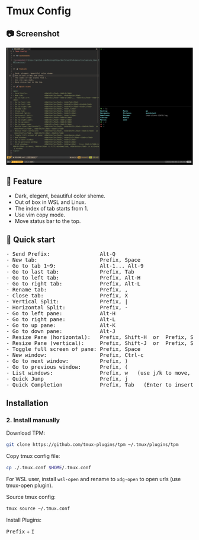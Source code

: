 # Tmux Config

## 📷 Screenshot

![screenshot](https://raw.githubusercontent.com/RunningIkkyu/dotfiles/main/res/tmux_capture.PNG)


## 🐧 Feature

- Dark, elegent, beautiful color sheme.
- Out of box in WSL and Linux.
- The index of tab starts from 1.
- Use vim copy mode.
- Move status bar to the top.

## 🚀 Quick start

<pre>
- Send Prefix:                <kbd>Alt</kbd>-<kbd>Q</kbd>
- New tab:                    <kbd>Prefix</kbd>, <kbd>Space</kbd>
- Go to tab 1~9:              <kbd>Alt</kbd>-<kbd>1</kbd>... <kbd>Alt</kbd>-<kbd>9</kbd>
- Go to last tab:             <kbd>Prefix</kbd>, <kbd>Tab</kbd>
- Go to left tab:             <kbd>Prefix</kbd>, <kbd>Alt</kbd>-<kbd>H</kbd>
- Go to right tab:            <kbd>Prefix</kbd>, <kbd>Alt</kbd>-<kbd>L</kbd>
- Rename tab:                 <kbd>Prefix</kbd>, <kbd>,</kbd>
- Close tab:                  <kbd>Prefix</kbd>, <kbd>X</kbd>
- Vertical Split:             <kbd>Prefix</kbd>, <kbd>|</kbd>
- Horizontal Split:           <kbd>Prefix</kbd>, <kbd>-</kbd>
- Go to left pane:            <kbd>Alt</kbd>-<kbd>H</kbd>
- Go to right pane:           <kbd>Alt</kbd>-<kbd>L</kbd>
- Go to up pane:              <kbd>Alt</kbd>-<kbd>K</kbd>
- Go to down pane:            <kbd>Alt</kbd>-<kbd>J</kbd>
- Resize Pane (horizontal):   <kbd>Prefix</kbd>, <kbd>Shift</kbd>-<kbd>H</kbd>  or  <kbd>Prefix</kbd>, <kbd>Shift</kbd>-<kbd>L</kbd>
- Resize Pane (vertical):     <kbd>Prefix</kbd>, <kbd>Shift</kbd>-<kbd>J</kbd>  or  <kbd>Prefix</kbd>, <kbd>Shift</kbd>-<kbd>K</kbd>
- Toggle full screen of pane: <kbd>Prefix</kbd>, <kbd>Space</kbd>
- New window:                 <kbd>Prefix</kbd>, <kbd>Ctrl</kbd>-<kbd>c</kbd>
- Go to next window:          <kbd>Prefix</kbd>, <kbd>)</kbd>
- Go to previous window:      <kbd>Prefix</kbd>, <kbd>(</kbd>
- List windows:               <kbd>Prefix</kbd>, <kbd>w</kbd>   (use <kbd>j</kbd>/<kbd>k</kbd> to move, <kbd>x</kbd> to kill windows/tab, <kbd>Enter</kbd> to activate a window.
- Quick Jump                  <kbd>Prefix</kbd>, <kbd>j</kbd> 
- Quick Completion            <kbd>Prefix</kbd>, <kbd>Tab</kbd>   (<kbd>Enter</kbd> to insert, <kbd>Tab</kbd> to copy). 
</pre>


## Installation

### 2. Install manually

Download TPM:

```bash
git clone https://github.com/tmux-plugins/tpm ~/.tmux/plugins/tpm
```

Copy tmux config file:


```bash
cp ./.tmux.conf $HOME/.tmux.conf
```

For WSL user, install `wsl-open` and rename to `xdg-open` to open urls (use
tmux-open plugin).

Source tmux config:

```bash
tmux source ~/.tmux.conf
```

Install Plugins:

<kbd>Prefix</kbd> + <kbd>I</kbd>
